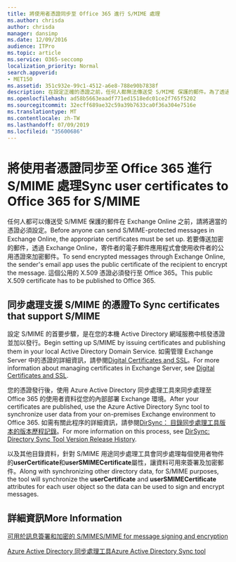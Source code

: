 ```yaml
---
title: 將使用者憑證同步至 Office 365 進行 S/MIME 處理
ms.author: chrisda
author: chrisda
manager: dansimp
ms.date: 12/09/2016
audience: ITPro
ms.topic: article
ms.service: O365-seccomp
localization_priority: Normal
search.appverid:
- MET150
ms.assetid: 351c932e-99c1-4512-a6e8-788e90b7838f
description: 在設定正確的憑證之前，任何人都無法傳送受 S/MIME 保護的郵件。為了透過 Exchange Online 傳送加密郵件，寄件者的電子郵件程式會使用收件者的公用憑證為郵件加密。這個公用的 X.509 憑證必須發行至 Office 365。
ms.openlocfilehash: ad58b5663eaadf771ed1518edc01ce2f765f5202
ms.sourcegitcommit: 32ecff689ae32c59a39b7633ca0f36a304e7516e
ms.translationtype: MT
ms.contentlocale: zh-TW
ms.lasthandoff: 07/09/2019
ms.locfileid: "35600686"
---
```

# <a name="sync-user-certificates-to-office-365-for-smime"></a><span data-ttu-id="17f85-105">將使用者憑證同步至 Office 365 進行 S/MIME 處理</span><span class="sxs-lookup"><span data-stu-id="17f85-105">Sync user certificates to Office 365 for S/MIME</span></span>

<span data-ttu-id="17f85-106">任何人都可以傳送受 S/MIME 保護的郵件在 Exchange Online 之前，請將適當的憑證必須設定。</span><span class="sxs-lookup"><span data-stu-id="17f85-106">Before anyone can send S/MIME-protected messages in Exchange Online, the appropriate certificates must be set up.</span></span> <span data-ttu-id="17f85-107">若要傳送加密的郵件，透過 Exchange Online，寄件者的電子郵件應用程式會使用收件者的公用憑證來加密郵件。</span><span class="sxs-lookup"><span data-stu-id="17f85-107">To send encrypted messages through Exchange Online, the sender's email app uses the public certificate of the recipient to encrypt the message.</span></span> <span data-ttu-id="17f85-108">這個公用的 X.509 憑證必須發行至 Office 365。</span><span class="sxs-lookup"><span data-stu-id="17f85-108">This public X.509 certificate has to be published to Office 365.</span></span>

## <a name="to-sync-certificates-that-support-smime"></a><span data-ttu-id="17f85-109">同步處理支援 S/MIME 的憑證</span><span class="sxs-lookup"><span data-stu-id="17f85-109">To Sync certificates that support S/MIME</span></span>

<span data-ttu-id="17f85-110">設定 S/MIME 的首要步驟，是在您的本機 Active Directory 網域服務中核發憑證並加以發行。</span><span class="sxs-lookup"><span data-stu-id="17f85-110">Begin setting up S/MIME by issuing certificates and publishing them in your local Active Directory Domain Service.</span></span> <span data-ttu-id="17f85-111">如需管理 Exchange Server 中的憑證的詳細資訊，請參閱[Digital Certificates and SSL](http://technet.microsoft.com/library/a9e2e08c-d46a-4135-a387-eb653212b676.aspx)。</span><span class="sxs-lookup"><span data-stu-id="17f85-111">For more information about managing certificates in Exchange Server, see [Digital Certificates and SSL](http://technet.microsoft.com/library/a9e2e08c-d46a-4135-a387-eb653212b676.aspx).</span></span>

<span data-ttu-id="17f85-112">您的憑證發行後，使用 Azure Active Directory 同步處理工具來同步處理至 Office 365 的使用者資料從您的內部部署 Exchange 環境。</span><span class="sxs-lookup"><span data-stu-id="17f85-112">After your certificates are published, use the Azure Active Directory Sync tool to synchronize user data from your on-premises Exchange environment to Office 365.</span></span> <span data-ttu-id="17f85-113">如需有關此程序的詳細資訊，請參閱[DirSync： 目錄同步處理工具版本的版本歷程記錄](https://go.microsoft.com/fwlink/p/?LinkId=392587)。</span><span class="sxs-lookup"><span data-stu-id="17f85-113">For more information on this process, see [DirSync: Directory Sync Tool Version Release History](https://go.microsoft.com/fwlink/p/?LinkId=392587).</span></span>

<span data-ttu-id="17f85-114">以及其他目錄資料，針對 S/MIME 用途同步處理工具會同步處理每個使用者物件的**userCertificate**和**userSMIMECertificate**屬性，讓資料可用來簽署及加密郵件。</span><span class="sxs-lookup"><span data-stu-id="17f85-114">Along with synchronizing other directory data, for S/MIME purposes, the tool will synchronize the  **userCertificate** and **userSMIMECertificate** attributes for each user object so the data can be used to sign and encrypt messages.</span></span>

## <a name="more-information"></a><span data-ttu-id="17f85-115">詳細資訊</span><span class="sxs-lookup"><span data-stu-id="17f85-115">More Information</span></span>

[<span data-ttu-id="17f85-116">可用於訊息簽署和加密的 S/MIME</span><span class="sxs-lookup"><span data-stu-id="17f85-116">S/MIME for message signing and encryption</span></span>](s-mime-for-message-signing-and-encryption.md)

[<span data-ttu-id="17f85-117">Azure Active Directory 同步處理工具</span><span class="sxs-lookup"><span data-stu-id="17f85-117">Azure Active Directory Sync tool</span></span>](https://go.microsoft.com/fwlink/p/?LinkId=392587)
